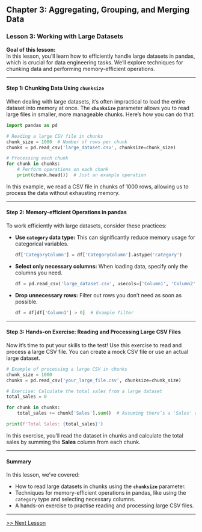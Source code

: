## Chapter 3: Aggregating, Grouping, and Merging Data

### Lesson 3: Working with Large Datasets

**Goal of this lesson:**  
In this lesson, you’ll learn how to efficiently handle large datasets in pandas, which is crucial for data engineering tasks. We’ll explore techniques for chunking data and performing memory-efficient operations.

---

#### Step 1: Chunking Data Using `chunksize`

When dealing with large datasets, it’s often impractical to load the entire dataset into memory at once. The **`chunksize`** parameter allows you to read large files in smaller, more manageable chunks. Here’s how you can do that:

```python
import pandas as pd

# Reading a large CSV file in chunks
chunk_size = 1000  # Number of rows per chunk
chunks = pd.read_csv('large_dataset.csv', chunksize=chunk_size)

# Processing each chunk
for chunk in chunks:
    # Perform operations on each chunk
    print(chunk.head())  # Just an example operation
```

In this example, we read a CSV file in chunks of 1000 rows, allowing us to process the data without exhausting memory.

---

#### Step 2: Memory-efficient Operations in pandas

To work efficiently with large datasets, consider these practices:

- **Use `category` data type:** This can significantly reduce memory usage for categorical variables.
  
  ```python
  df['CategoryColumn'] = df['CategoryColumn'].astype('category')
  ```

- **Select only necessary columns:** When loading data, specify only the columns you need.
  
  ```python
  df = pd.read_csv('large_dataset.csv', usecols=['Column1', 'Column2'])
  ```

- **Drop unnecessary rows:** Filter out rows you don’t need as soon as possible.

  ```python
  df = df[df['Column1'] > 0]  # Example filter
  ```

---

#### Step 3: Hands-on Exercise: Reading and Processing Large CSV Files

Now it’s time to put your skills to the test! Use this exercise to read and process a large CSV file. You can create a mock CSV file or use an actual large dataset.

```python
# Example of processing a large CSV in chunks
chunk_size = 1000
chunks = pd.read_csv('your_large_file.csv', chunksize=chunk_size)

# Exercise: Calculate the total sales from a large dataset
total_sales = 0

for chunk in chunks:
    total_sales += chunk['Sales'].sum()  # Assuming there’s a 'Sales' column

print(f'Total Sales: {total_sales}')
```

In this exercise, you’ll read the dataset in chunks and calculate the total sales by summing the **Sales** column from each chunk.

---

#### Summary

In this lesson, we’ve covered:
- How to read large datasets in chunks using the **`chunksize`** parameter.
- Techniques for memory-efficient operations in pandas, like using the `category` type and selecting necessary columns.
- A hands-on exercise to practise reading and processing large CSV files.

---
[>> Next Lesson](./chapter4-1.md)